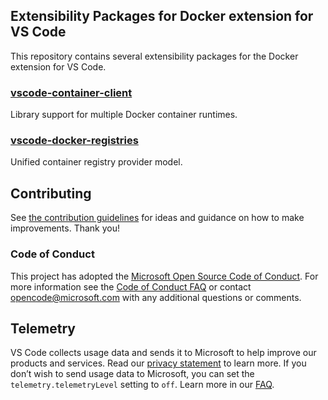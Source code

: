 ## Extensibility Packages for Docker extension for VS Code

This repository contains several extensibility packages for the Docker extension
for VS Code.

### [vscode-container-client](https://github.com/microsoft/vscode-docker-extensibility/tree/main/packages/vscode-container-client)

Library support for multiple Docker container runtimes.

### [vscode-docker-registries](https://github.com/microsoft/vscode-docker-extensibility/tree/main/packages/vscode-docker-registries)

Unified container registry provider model.

## Contributing

See [the contribution guidelines](CONTRIBUTING.md) for ideas and guidance on how
to make improvements. Thank you!

### Code of Conduct

This project has adopted the
[Microsoft Open Source Code of Conduct](https://opensource.microsoft.com/codeofconduct/).
For more information see the
[Code of Conduct FAQ](https://opensource.microsoft.com/codeofconduct/faq/) or
contact [opencode@microsoft.com](mailto:opencode@microsoft.com) with any
additional questions or comments.

## Telemetry

VS Code collects usage data and sends it to Microsoft to help improve our
products and services. Read our
[privacy statement](https://go.microsoft.com/fwlink/?LinkID=528096&clcid=0x409)
to learn more. If you don’t wish to send usage data to Microsoft, you can set
the `telemetry.telemetryLevel` setting to `off`. Learn more in our
[FAQ](https://code.visualstudio.com/docs/supporting/faq#_how-to-disable-telemetry-reporting).

